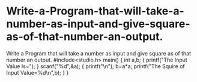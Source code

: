 # Write-a-Program-that-will-take-a-number-as-input-and-give-square-as-of-that-number-an-output.
Write a Program that will take a number as input and give square as of that number an output. #include&lt;studio.h>  main() {  int a,b;  {  printf("The Input Value Is=");  }  scanf("%d",&amp;a); {  printf("\n");  b=a*a;  printf("The Squire of Input Value=%d\n",b);  } }
